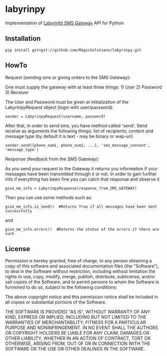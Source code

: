 labyrinpy
===============

Implementation of [Labyrintti SMS Gateway](http://www.labyrintti.bg/en/sms-gateway.php) API for Python


Installation
---------------

    pip install git+git://github.com/MagicSolutions/labyrinpy.git


HowTo
---------------

Request (sending sms or giving orders to the SMS Gateway):

One must supply the gateway with at least three things:
    1) User
    2) Password
    3) Receiver

The User and Password must be given at initialization of the LabyrinpyRequest object (login with user/password).

    sender = LabyrinpyRequest(username, password)

After that, in order to send sms, you have method called 'send'. Send receive as arguments the following things: list of recipients, content and message type (by default it is text - may be binary or wap-url)

    sender.send([phone_num1, phone_num2, ...], 'sms_message_content', 'message_type')


Response (feedback from the SMS Gateway):

As you send your request to the Gateway it returns you information if your messages have been transmitted through it or not. In order to gain further info if everything has been fine you can catch that response and observe it

    give_me_info = LabyrinpyResponse(response_from_SMS_GATEWAY)

Then you can use some methods such as:

    give_me_info.is_send()  #Returns True if all messages have been sent successfully

and

    give_me_info.errors()  #Returns the status of the errors if there are such


License
---------------

Permission is hereby granted, free of charge, to any person obtaining a copy of
this software and associated documentation files (the "Software"), to deal in
the Software without restriction, including without limitation the rights to
use, copy, modify, merge, publish, distribute, sublicense, and/or sell copies
of the Software, and to permit persons to whom the Software is furnished to do
so, subject to the following conditions:

The above copyright notice and this permission notice shall be included in all
copies or substantial portions of the Software.

THE SOFTWARE IS PROVIDED "AS IS", WITHOUT WARRANTY OF ANY KIND, EXPRESS OR
IMPLIED, INCLUDING BUT NOT LIMITED TO THE WARRANTIES OF MERCHANTABILITY,
FITNESS FOR A PARTICULAR PURPOSE AND NONINFRINGEMENT. IN NO EVENT SHALL THE
AUTHORS OR COPYRIGHT HOLDERS BE LIABLE FOR ANY CLAIM, DAMAGES OR OTHER
LIABILITY, WHETHER IN AN ACTION OF CONTRACT, TORT OR OTHERWISE, ARISING FROM,
OUT OF OR IN CONNECTION WITH THE SOFTWARE OR THE USE OR OTHER DEALINGS IN THE
SOFTWARE.
